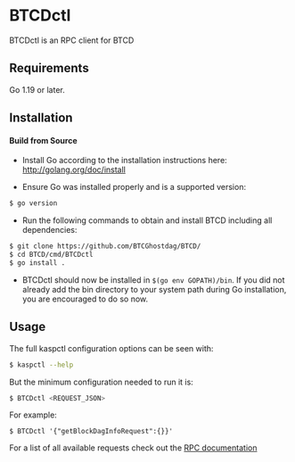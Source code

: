 # BTCDctl

BTCDctl is an RPC client for BTCD

## Requirements

Go 1.19 or later.

## Installation

#### Build from Source

- Install Go according to the installation instructions here:
  http://golang.org/doc/install

- Ensure Go was installed properly and is a supported version:

```bash
$ go version
```

- Run the following commands to obtain and install BTCD including all dependencies:

```bash
$ git clone https://github.com/BTCGhostdag/BTCD/
$ cd BTCD/cmd/BTCDctl
$ go install .
```

- BTCDctl should now be installed in `$(go env GOPATH)/bin`. If you did not already add the bin directory to your
  system path during Go installation, you are encouraged to do so now.

## Usage

The full kaspctl configuration options can be seen with:

```bash
$ kaspctl --help
```

But the minimum configuration needed to run it is:

```bash
$ BTCDctl <REQUEST_JSON>
```

For example:

```
$ BTCDctl '{"getBlockDagInfoRequest":{}}'
```

For a list of all available requests check out the [RPC documentation](infrastructure/network/netadapter/server/grpcserver/protowire/rpc.md)